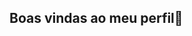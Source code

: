 ## Boas vindas ao meu perfil👋

<!--
**leleellen/leleellen** is a ✨ _special_ ✨ repository because its `README.md` (this file) appears on your GitHub profile.

Meu nome é Leticia
Estou estudando na Alura
Estou me desenvolvendo na linguagem JavaScript
Utilizo esse espaço para minha organização e compartilhamento dos meu projetos desenvolvido.

Você pode entrar em contato comigo 📫
00001123338966SP@al.educacao.sp.gov.br
